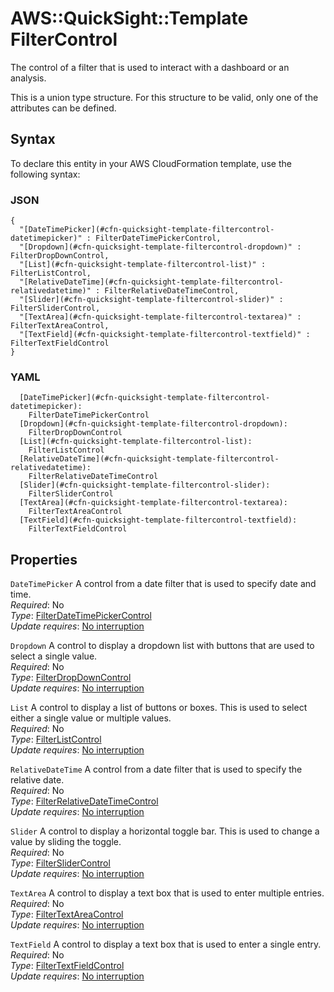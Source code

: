 # AWS::QuickSight::Template FilterControl<a name="aws-properties-quicksight-template-filtercontrol"></a>

The control of a filter that is used to interact with a dashboard or an analysis\.

This is a union type structure\. For this structure to be valid, only one of the attributes can be defined\.

## Syntax<a name="aws-properties-quicksight-template-filtercontrol-syntax"></a>

To declare this entity in your AWS CloudFormation template, use the following syntax:

### JSON<a name="aws-properties-quicksight-template-filtercontrol-syntax.json"></a>

```
{
  "[DateTimePicker](#cfn-quicksight-template-filtercontrol-datetimepicker)" : FilterDateTimePickerControl,
  "[Dropdown](#cfn-quicksight-template-filtercontrol-dropdown)" : FilterDropDownControl,
  "[List](#cfn-quicksight-template-filtercontrol-list)" : FilterListControl,
  "[RelativeDateTime](#cfn-quicksight-template-filtercontrol-relativedatetime)" : FilterRelativeDateTimeControl,
  "[Slider](#cfn-quicksight-template-filtercontrol-slider)" : FilterSliderControl,
  "[TextArea](#cfn-quicksight-template-filtercontrol-textarea)" : FilterTextAreaControl,
  "[TextField](#cfn-quicksight-template-filtercontrol-textfield)" : FilterTextFieldControl
}
```

### YAML<a name="aws-properties-quicksight-template-filtercontrol-syntax.yaml"></a>

```
  [DateTimePicker](#cfn-quicksight-template-filtercontrol-datetimepicker):
    FilterDateTimePickerControl
  [Dropdown](#cfn-quicksight-template-filtercontrol-dropdown):
    FilterDropDownControl
  [List](#cfn-quicksight-template-filtercontrol-list):
    FilterListControl
  [RelativeDateTime](#cfn-quicksight-template-filtercontrol-relativedatetime):
    FilterRelativeDateTimeControl
  [Slider](#cfn-quicksight-template-filtercontrol-slider):
    FilterSliderControl
  [TextArea](#cfn-quicksight-template-filtercontrol-textarea):
    FilterTextAreaControl
  [TextField](#cfn-quicksight-template-filtercontrol-textfield):
    FilterTextFieldControl
```

## Properties<a name="aws-properties-quicksight-template-filtercontrol-properties"></a>

`DateTimePicker` <a name="cfn-quicksight-template-filtercontrol-datetimepicker"></a>
A control from a date filter that is used to specify date and time\.  
_Required_: No  
_Type_: [FilterDateTimePickerControl](aws-properties-quicksight-template-filterdatetimepickercontrol.md)  
_Update requires_: [No interruption](https://docs.aws.amazon.com/AWSCloudFormation/latest/UserGuide/using-cfn-updating-stacks-update-behaviors.html#update-no-interrupt)

`Dropdown` <a name="cfn-quicksight-template-filtercontrol-dropdown"></a>
A control to display a dropdown list with buttons that are used to select a single value\.  
_Required_: No  
_Type_: [FilterDropDownControl](aws-properties-quicksight-template-filterdropdowncontrol.md)  
_Update requires_: [No interruption](https://docs.aws.amazon.com/AWSCloudFormation/latest/UserGuide/using-cfn-updating-stacks-update-behaviors.html#update-no-interrupt)

`List` <a name="cfn-quicksight-template-filtercontrol-list"></a>
A control to display a list of buttons or boxes\. This is used to select either a single value or multiple values\.  
_Required_: No  
_Type_: [FilterListControl](aws-properties-quicksight-template-filterlistcontrol.md)  
_Update requires_: [No interruption](https://docs.aws.amazon.com/AWSCloudFormation/latest/UserGuide/using-cfn-updating-stacks-update-behaviors.html#update-no-interrupt)

`RelativeDateTime` <a name="cfn-quicksight-template-filtercontrol-relativedatetime"></a>
A control from a date filter that is used to specify the relative date\.  
_Required_: No  
_Type_: [FilterRelativeDateTimeControl](aws-properties-quicksight-template-filterrelativedatetimecontrol.md)  
_Update requires_: [No interruption](https://docs.aws.amazon.com/AWSCloudFormation/latest/UserGuide/using-cfn-updating-stacks-update-behaviors.html#update-no-interrupt)

`Slider` <a name="cfn-quicksight-template-filtercontrol-slider"></a>
A control to display a horizontal toggle bar\. This is used to change a value by sliding the toggle\.  
_Required_: No  
_Type_: [FilterSliderControl](aws-properties-quicksight-template-filterslidercontrol.md)  
_Update requires_: [No interruption](https://docs.aws.amazon.com/AWSCloudFormation/latest/UserGuide/using-cfn-updating-stacks-update-behaviors.html#update-no-interrupt)

`TextArea` <a name="cfn-quicksight-template-filtercontrol-textarea"></a>
A control to display a text box that is used to enter multiple entries\.  
_Required_: No  
_Type_: [FilterTextAreaControl](aws-properties-quicksight-template-filtertextareacontrol.md)  
_Update requires_: [No interruption](https://docs.aws.amazon.com/AWSCloudFormation/latest/UserGuide/using-cfn-updating-stacks-update-behaviors.html#update-no-interrupt)

`TextField` <a name="cfn-quicksight-template-filtercontrol-textfield"></a>
A control to display a text box that is used to enter a single entry\.  
_Required_: No  
_Type_: [FilterTextFieldControl](aws-properties-quicksight-template-filtertextfieldcontrol.md)  
_Update requires_: [No interruption](https://docs.aws.amazon.com/AWSCloudFormation/latest/UserGuide/using-cfn-updating-stacks-update-behaviors.html#update-no-interrupt)

